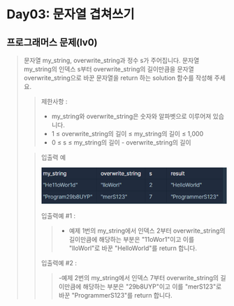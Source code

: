 # Day03: 문자열 겹쳐쓰기
## 프로그래머스 문제(lv0)
> 문자열 my_string, overwrite_string과 정수 s가 주어집니다. 
> 문자열 my_string의 인덱스 s부터 overwrite_string의 길이만큼을 문자열 overwrite_string으로 바꾼 문자열을 return 하는 
> solution 함수를 작성해 주세요.
>
>  >제한사항 :
> >
> > - my_string와 overwrite_string은 숫자와 알파벳으로 이루어져 있습니다.
> > - 1 ≤ overwrite_string의 길이 ≤ my_string의 길이 ≤ 1,000
> > - 0 ≤ s ≤ my_string의 길이 - overwrite_string의 길이
>
> > 입출력 예
> >
> >![img.png](img.png)
> >
> > 입출력예 #1 :
> > > - 예제 1번의 my_string에서 인덱스 2부터 overwrite_string의 길이만큼에 해당하는 부분은 "11oWor1"이고 이를 "lloWorl"로 바꾼 "HelloWorld"를 return 합니다.
> >
> > 입출력예 #2 :
> > > -예제 2번의 my_string에서 인덱스 7부터 overwrite_string의 길이만큼에 해당하는 부분은 "29b8UYP"이고 이를 "merS123"로 바꾼 "ProgrammerS123"를 return 합니다.